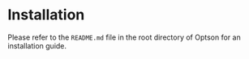 # Installation
Please refer to the `README.md` file in the root directory of Optson for an installation guide.

